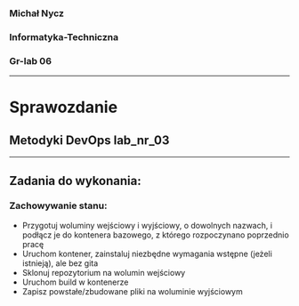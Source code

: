 ### Michał Nycz
### Informatyka-Techniczna
### Gr-lab 06
----
# Sprawozdanie
## Metodyki DevOps lab_nr_03
----
## Zadania do wykonania:
### Zachowywanie stanu:
- Przygotuj woluminy wejściowy i wyjściowy, o dowolnych nazwach, i podłącz je do kontenera bazowego, z którego rozpoczynano poprzednio pracę
- Uruchom kontener, zainstaluj niezbędne wymagania wstępne (jeżeli istnieją), ale bez gita
- Sklonuj repozytorium na wolumin wejściowy
- Uruchom build w kontenerze
- Zapisz powstałe/zbudowane pliki na woluminie wyjściowym

